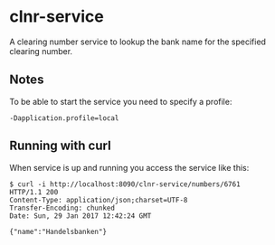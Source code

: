 # clnr-service

A clearing number service to lookup the bank name for the specified clearing number.

## Notes

To be able to start the service you need to specify a profile:
```
-Dapplication.profile=local
```

## Running with curl

When service is up and running you access the service like this:
```
$ curl -i http://localhost:8090/clnr-service/numbers/6761
HTTP/1.1 200 
Content-Type: application/json;charset=UTF-8
Transfer-Encoding: chunked
Date: Sun, 29 Jan 2017 12:42:24 GMT

{"name":"Handelsbanken"}
```

